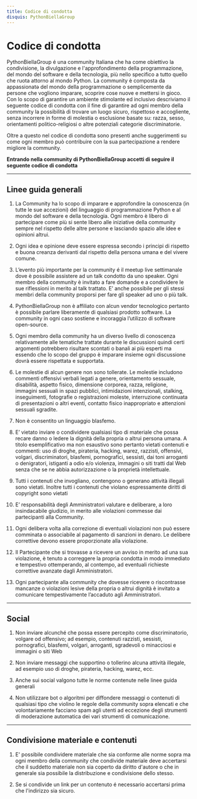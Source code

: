 ```yaml
---
title: Codice di condotta
disquis: PythonBiellaGroup
---
```


# Codice di condotta

PythonBiellaGroup é una community Italiana che ha come obiettivo la condivisione, la divulgazione e l'approfondimento della programmazione, del mondo del software e della tecnologia, più nello specifico a tutto quello che ruota attorno al mondo Python.
La community è composta da appassionatə del mondo della programmazione o semplicemente da persone che vogliono imparare, scoprire cose nuove e mettersi in gioco.
Con lo scopo di garantire un ambiente stimolante ed inclusivo descriviamo il seguente codice di condotta con il fine di garantire ad ogni membro della community la possibilità di trovare un luogo sicuro, rispettoso e accogliente, senza incorrere in forme di molestia o esclusione basate su: razza, sesso, orientamenti politico-religiosi o altre potenziali categorie discriminatorie.

Oltre a questo nel codice di condotta sono presenti anche suggerimenti su come ogni membro può contribuire con la sua partecipazione a rendere migliore la community.

**Entrando nella community di PythonBiellaGroup accetti di seguire il seguente codice di condotta**

---

## Linee guida generali

1. La Community ha lo scopo di imparare e approfondire la conoscenza (in tutte le sue accezioni) del linguaggio di programmazione Python e al mondo del software e della tecnologia. Ogni membro è libero di partecipare come più si sente libero alle iniziative della community sempre nel rispetto delle altre persone e lasciando spazio alle idee e opinioni altrui.

2. Ogni idea e opinione deve essere espressa secondo i principi di rispetto e buona creanza derivanti dal rispetto della persona umana e del vivere comune.

2. L’evento più importante per la community é il meetup live settimanale dove è possibile assistere ad un talk condotto da uno speaker. Ogni membro della community è invitato a fare domande e a condividere le sue riflessioni in merito al talk trattato. E’ anche possibile per gli stessi membri della community proporsi per fare gli speaker ad uno o più talk.

3. PythonBiellaGroup non è affiliato con alcun vendor tecnologico pertanto è possibile parlare liberamente di qualsiasi prodotto software. La community in ogni caso sostiene e incoraggia l’utilizzo di software open-source.

4. Ogni membro della community ha un diverso livello di conoscenza relativamente alle tematiche trattate durante le discussioni quindi certi argomenti potrebbero risultare scontati o banali ai più esperti ma essendo che lo scopo del gruppo è imparare insieme ogni discussione dovrà essere rispettata e supportata.

5. Le molestie di alcun genere non sono tollerate. Le molestie includono commenti offensivi verbali legati a genere, orientamento sessuale, disabilità, aspetto fisico, dimensione corporea, razza, religione, immagini sessuali in spazi pubblici, intimidazioni intenzionali, stalking, inseguimenti, fotografie o registrazioni moleste, interruzione continuata di presentazioni o altri eventi, contatto fisico inappropriato e attenzioni sessuali sgradite.

6. Non è consentito un linguaggio blasfemo.

7. E’ vietato inviare o condividere qualsiasi tipo di materiale che possa recare danno o ledere la dignità della propria o altrui persona umana.
A titolo esemplificativo ma non esaustivo sono pertanto vietati contenuti e commenti: uso di droghe, pirateria, hacking, warez, razzisti, offensivi, volgari, discriminatori, blasfemi, pornografici, sessisti, dai toni arroganti o denigratori, istiganti a odio e/o violenza, immagini o siti tratti dal Web senza che se ne abbia autorizzazione o la proprietà intellettuale.

8. Tutti i contenuti che invogliano, contengono o generano attività illegali sono vietati. Inoltre tutti i contenuti che violano espressamente diritti di copyright sono vietati

9. E’ responsabilità degli Amministratori valutare e deliberare, a loro insindacabile giudizio, in merito alle violazioni commesse dai partecipanti alla Community.

10. Ogni delibera volta alla correzione di eventuali violazioni non può essere comminata o associabile al pagamento di sanzioni in denaro. Le delibere correttive devono essere proporzionate alla violazione.

11. Il Partecipante che si trovasse a ricevere un avviso in merito ad una sua violazione, è tenuto a correggere la propria condotta in modo immediato e tempestivo ottemperando, al contempo, ad eventuali richieste correttive avanzate dagli Amministratori.

12. Ogni partecipante alla community che dovesse ricevere o riscontrasse mancanze o violazioni lesive della propria o altrui dignità è invitato a comunicare tempestivamente l’accaduto agli Amministratori.

---
## Social

1. Non inviare alcunché che possa essere percepito come discriminatorio, volgare od offensivo; ad esempio, contenuti razzisti, sessisti, pornografici, blasfemi, volgari, arroganti, sgradevoli o minacciosi e immagini o siti Web

2. Non inviare messaggi che supportino o tollerino alcuna attività illegale, ad esempio uso di droghe, pirateria, hacking, warez, ecc.

3. Anche sui social valgono tutte le norme contenute nelle linee guida generali

4. Non utilizzare bot o algoritmi per diffondere messaggi o contenuti di qualsiasi tipo che violino le regole della community sopra elencati e che volontariamente facciano spam agli utenti ad eccezione degli strumenti di moderazione automatica dei vari strumenti di comunicazione.

---
## Condivisione materiale e contenuti

1. E' possibile condividere materiale che sia conforme alle norme sopra ma ogni membro della community che condivide materiale deve accertarsi che il suddetto materiale non sia coperto da diritto d'autore o che in generale sia possibile la distribuzione e condivisione dello stesso.


2. Se si condivide un link per un contenuto é necessario accertarsi prima che l'indirizzo sia sicuro.